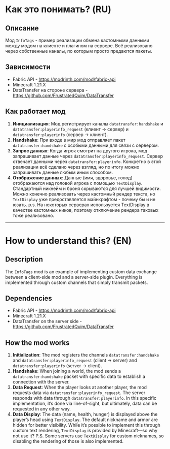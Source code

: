 # Как это понимать? (RU)

## Описание

Мод `InfoTags` - пример реализации обмена кастомными данными между модом на клиенте и плагином на сервере. Всё реализовано через собственные каналы, по которым просто предаются пакеты.

## Зависимости

- Fabric API - https://modrinth.com/mod/fabric-api
- Minecraft 1.21.X
- DataTransfer на стороне сервера - https://github.com/FrustratedQuim/DataTransfer

## Как работает мод

1. **Инициализация**: Мод регистрирует каналы `datatransfer:handshake` и `datatransfer:playerinfo_request` (клиент -> сервер) и `datatransfer:playerinfo` (сервер -> клиент).
2. **Handshake**: При входе в мир мод отправляет пакет `datatransfer:handshake` с особыми данными для связи с сервером.
3. **Запрос данных**: Когда игрок смотрит на другого игрока, мод запрашивает данные через `datatransfer:playerinfo_request`. Сервер отвечает данными через `datatransfer:playerinfo`. Конкретно в этой реализации всё сделано через взгляд, но по итогу можно запрашивать данные любым иным способом.
4. **Отображение данных**: Данные (имя, здоровье, голод) отображаются над головой игрока с помощью `TextDisplay`. Стандартный никнейм и броня скрываются для лучшей видимости. Можно конечно реализовать через кастомный рендер текста, но `TextDisplay` уже предоставляется майнкрафтом - почему бы и не юзать. p.s. На некоторых серверах используется TextDisplay в качестве кастомных ников, поэтому отключение рендера таковых тоже реализовано.

---

# How to understand this? (EN)

## Description

The `InfoTags` mod is an example of implementing custom data exchange between a client-side mod and a server-side plugin. Everything is implemented through custom channels that simply transmit packets.

## Dependencies

- Fabric API - https://modrinth.com/mod/fabric-api
- Minecraft 1.21.X
- DataTransfer on the server side - https://github.com/FrustratedQuim/DataTransfer

## How the mod works

1. **Initialization**: The mod registers the channels `datatransfer:handshake` and `datatransfer:playerinfo_request` (client -> server) and `datatransfer:playerinfo` (server -> client).
2. **Handshake**: When joining a world, the mod sends a `datatransfer:handshake` packet with specific data to establish a connection with the server.
3. **Data Request**: When the player looks at another player, the mod requests data via `datatransfer:playerinfo_request`. The server responds with data through `datatransfer:playerinfo`. In this specific implementation, it’s done via line-of-sight, but ultimately, data can be requested in any other way.
4. **Data Display**: The data (name, health, hunger) is displayed above the player’s head using `TextDisplay`. The default nickname and armor are hidden for better visibility. While it’s possible to implement this through custom text rendering, `TextDisplay` is provided by Minecraft—so why not use it? P.S. Some servers use `TextDisplay` for custom nicknames, so disabling the rendering of those is also implemented.